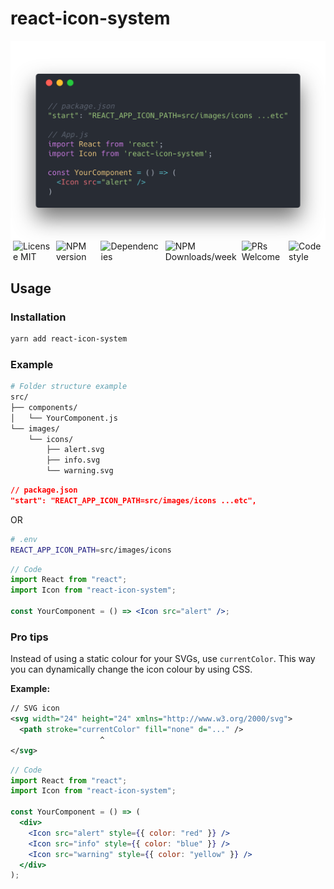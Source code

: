 # react-icon-system

<div style="display: flex; flex-direction: column;">
  <img src="./react-icon-system.png" alt="React-icon-system setup illustration" />
  <div style="display: flex; justify-content: center;">
  <img src="https://img.shields.io/badge/license-MIT-blue.svg" alt="License MIT" style="margin-left: 4px; margin-right: 4px;" />
  <img src="https://img.shields.io/npm/v/react-icon-system.svg" alt="NPM version" style="margin-left: 4px; margin-right: 4px;" />
  <img src="https://img.shields.io/david/kosai106/react-icon-system.svg" alt="Dependencies" style="margin-left: 4px; margin-right: 4px;" />
  <img src="https://img.shields.io/npm/dw/react-icon-system.svg" alt="NPM Downloads/week" style="margin-left: 4px; margin-right: 4px;" />
  <img src="https://img.shields.io/badge/PRs-welcome-brightgreen.svg" alt="PRs Welcome" style="margin-left: 4px; margin-right: 4px;" />
  <img src="https://img.shields.io/badge/code%20style-prettier-ff69b4.svg" alt="Code style" style="margin-left: 4px; margin-right: 4px;" />
  </div>
</div>

## Usage

### Installation

```bash
yarn add react-icon-system
```

### Example

```bash
# Folder structure example
src/
├── components/
│   └── YourComponent.js
└── images/
    └── icons/
        ├── alert.svg
        ├── info.svg
        └── warning.svg
```

```json
// package.json
"start": "REACT_APP_ICON_PATH=src/images/icons ...etc",
```

OR

```bash
# .env
REACT_APP_ICON_PATH=src/images/icons
```

```jsx
// Code
import React from "react";
import Icon from "react-icon-system";

const YourComponent = () => <Icon src="alert" />;
```

### Pro tips

Instead of using a static colour for your SVGs, use `currentColor`. This way you can dynamically change the icon colour by using CSS.

**Example:**

```svg
// SVG icon
<svg width="24" height="24" xmlns="http://www.w3.org/2000/svg">
  <path stroke="currentColor" fill="none" d="..." />
                    ^
</svg>
```

```jsx
// Code
import React from "react";
import Icon from "react-icon-system";

const YourComponent = () => (
  <div>
    <Icon src="alert" style={{ color: "red" }} />
    <Icon src="info" style={{ color: "blue" }} />
    <Icon src="warning" style={{ color: "yellow" }} />
  </div>
);
```
